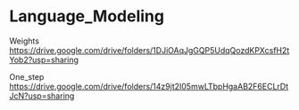 # Language_Modeling

Weights https://drive.google.com/drive/folders/1DJiOAqJgGQP5UdqQozdKPXcsfH2tYob2?usp=sharing


One_step https://drive.google.com/drive/folders/14z9jt2I05mwLTbpHgaAB2F6ECLrDtJcN?usp=sharing

